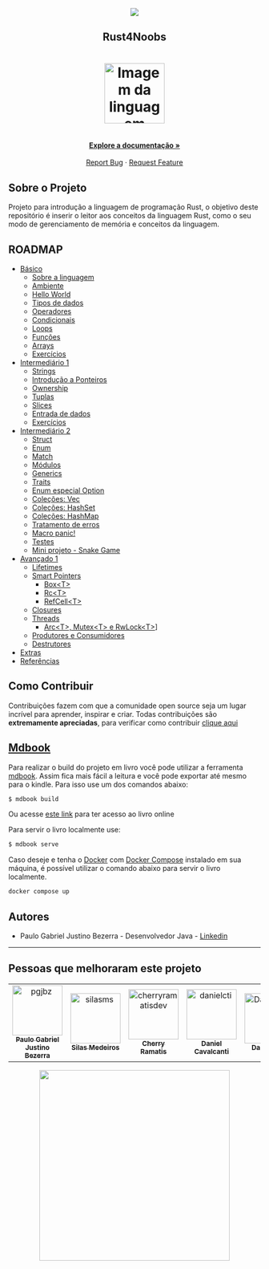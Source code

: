 <!-- Logo 4noobs -->

<p align="center">
  <a href="https://github.com/he4rt/4noobs" target="_blank">
    <img src="./src/assets/header_4noobs.svg">
  </a>
</p>

<!-- Title -->

<p align="center">
  <h2 align="center">Rust4Noobs</h2>

  <h1 align="center"><img src="./src/assets/rust.svg" alt="Imagem da linguagem" width="120"></h1>
  
  <p align="center">
    <br />
    <a href="#ROADMAP"><strong>Explore a documentação »</strong></a>
    <br />
    <br />
    <a href="https://github.com/pgjbz/rust4noobs/issues/new">Report Bug</a>
    ·
    <a href="https://github.com/pgjbz/rust4noobs/issues/new">Request Feature</a>
  </p>
</p>

## Sobre o Projeto
Projeto para introdução a linguagem de programação Rust, o objetivo deste repositório é inserir o leitor aos conceitos da linguagem Rust, como o seu modo de gerenciamento de memória e conceitos da linguagem.

## ROADMAP

- [Básico](https://rust4noobs.pgjbz.dev/basic/index.html)
    - [Sobre a linguagem](https://rust4noobs.pgjbz.dev/basic/01-about.html)
    - [Ambiente](https://rust4noobs.pgjbz.dev/basic/02-environment.html)
    - [Hello World](https://rust4noobs.pgjbz.dev/basic/03-hello-world.html)
    - [Tipos de dados](https://rust4noobs.pgjbz.dev/basic/04-data-types.html)
    - [Operadores](https://rust4noobs.pgjbz.dev/basic/05-operators.html)
    - [Condicionais](https://rust4noobs.pgjbz.dev/basic/06-conditions.html)
    - [Loops](https://rust4noobs.pgjbz.dev/basic/07-loops.html)
    - [Funções](https://rust4noobs.pgjbz.dev/basic/08-functions.html)
    - [Arrays](https://rust4noobs.pgjbz.dev/basic/09-arrays.html)
    - [Exercícios](https://rust4noobs.pgjbz.dev/basic/10-exercises.html)
- [Intermediário 1](https://rust4noobs.pgjbz.dev/intermediary-01/index.html)
    - [Strings](https://rust4noobs.pgjbz.dev/intermediary-01/01-strings.html)
    - [Introdução a Ponteiros](https://rust4noobs.pgjbz.dev/intermediary-01/02-pointers-intro.html)
    - [Ownership](https://rust4noobs.pgjbz.dev/intermediary-01/03-ownership.html)
    - [Tuplas](https://rust4noobs.pgjbz.dev/intermediary-01/04-tuples.html)
    - [Slices](https://rust4noobs.pgjbz.dev/intermediary-01/05-slices.html)
    - [Entrada de dados](https://rust4noobs.pgjbz.dev/intermediary-01/06-user-input.html)
    - [Exercícios](https://rust4noobs.pgjbz.dev/intermediary-01/07-exercises.html)
- [Intermediário 2](https://rust4noobs.pgjbz.dev/intermediary-02/index.html)
    - [Struct](https://rust4noobs.pgjbz.dev/intermediary-02/01-structs.html)
    - [Enum](https://rust4noobs.pgjbz.dev/intermediary-02/02-enums.html)
    - [Match](https://rust4noobs.pgjbz.dev/intermediary-02/03-match.html)
    - [Módulos](https://rust4noobs.pgjbz.dev/intermediary-02/04-modules.html)
    - [Generics](https://rust4noobs.pgjbz.dev/intermediary-02/05-generics.html)
    - [Traits](https://rust4noobs.pgjbz.dev/intermediary-02/06-traits.html)
    - [Enum especial Option](https://rust4noobs.pgjbz.dev/intermediary-02/07-option.html)
    - [Coleções: Vec](https://rust4noobs.pgjbz.dev/intermediary-02/08-vec.html)
    - [Coleções: HashSet](https://rust4noobs.pgjbz.dev/intermediary-02/09-hashset.html)
    - [Coleções: HashMap](https://rust4noobs.pgjbz.dev/intermediary-02/10-hashmap.html)
    - [Tratamento de erros](https://rust4noobs.pgjbz.dev/intermediary-02/11-result.html)
    - [Macro panic!](https://rust4noobs.pgjbz.dev/intermediary-02/12-panic.html)
    - [Testes](https://rust4noobs.pgjbz.dev/intermediary-02/13-tests.html)
    - [Mini projeto - Snake Game](https://rust4noobs.pgjbz.dev/intermediary-02/14-snake.html)
- [Avançado 1](https://rust4noobs.pgjbz.dev/advanced-01/index.html)
  - [Lifetimes](https://rust4noobs.pgjbz.dev/advanced-01/01-lifetimes.html)
  - [Smart Pointers](https://rust4noobs.pgjbz.dev/advanced-01/02-smart-pointers.html)
    - [Box\<T>](https://rust4noobs.pgjbz.dev/advanced-01/02-smart-pointers-box.html)
    - [Rc\<T>](https://rust4noobs.pgjbz.dev/advanced-01/02-smart-pointers-rc.html)
    - [RefCell\<T>](https://rust4noobs.pgjbz.dev/advanced-01/02-smart-pointers-refcell.html)
  - [Closures](https://rust4noobs.pgjbz.dev/advanced-01/03-closures.html)
  - [Threads](https://rust4noobs.pgjbz.dev/advanced-01/04-threads.html)
    - [Arc\<T>, Mutex\<T> e RwLock\<T>](https://rust4noobs.pgjbz.dev/advanced-01/04-threads-arc-mutex-rwlock.html)]
  - [Produtores e Consumidores](https://rust4noobs.pgjbz.dev/advanced-01/05-producers-consumers.html)
  - [Destrutores](https://rust4noobs.pgjbz.dev/advanced-01/06-destructors.html)
- [Extras](https://rust4noobs.pgjbz.dev/extras/index.html)
- [Referências](https://rust4noobs.pgjbz.dev/SOURCES.html)
## Como Contribuir

Contribuições fazem com que a comunidade open source seja um lugar incrível para aprender, inspirar e criar. Todas contribuições
são **extremamente apreciadas**, para verificar como contribuir [clique aqui](CONTRIBUTING.md)



## [Mdbook](https://rust-lang.github.io/mdBook/)

Para realizar o build do projeto em livro você pode utilizar a ferramenta [mdbook](https://rust-lang.github.io/mdBook/). Assim fica mais fácil a leitura e você pode exportar até mesmo para o kindle. Para isso use um dos comandos abaixo:

```sh
$ mdbook build
```
Ou acesse [este link](https://rust4noobs.pgjbz.dev/) para ter acesso ao livro online

Para servir o livro localmente use:

```sh
$ mdbook serve
```

Caso deseje e tenha o [Docker](https://www.docker.com/get-started/) com [Docker Compose](https://docs.docker.com/compose/) instalado em sua máquina, é possível utilizar o comando abaixo para servir o livro localmente.

```sh
docker compose up
```

## Autores

- Paulo Gabriel Justino Bezerra - Desenvolvedor Java - [Linkedin](https://www.linkedin.com/in/paulogjbezerra/)

---

## Pessoas que melhoraram este projeto

<!-- readme: collaborators,contributors -start -->
<table>
<tr>
    <td align="center">
        <a href="https://github.com/pgjbz">
            <img src="https://avatars.githubusercontent.com/u/22059237?v=4" width="100;" alt="pgjbz"/>
            <br />
            <sub><b>Paulo Gabriel Justino Bezerra</b></sub>
        </a>
    </td>
    <td align="center">
        <a href="https://github.com/silasms">
            <img src="https://avatars.githubusercontent.com/u/84996376?v=4" width="100;" alt="silasms"/>
            <br />
            <sub><b>Silas Medeiros</b></sub>
        </a>
    </td>
    <td align="center">
        <a href="https://github.com/cherryramatisdev">
            <img src="https://avatars.githubusercontent.com/u/86631177?v=4" width="100;" alt="cherryramatisdev"/>
            <br />
            <sub><b>Cherry Ramatis</b></sub>
        </a>
    </td>
    <td align="center">
        <a href="https://github.com/danielcti">
            <img src="https://avatars.githubusercontent.com/u/31549323?v=4" width="100;" alt="danielcti"/>
            <br />
            <sub><b>Daniel Cavalcanti</b></sub>
        </a>
    </td>
    <td align="center">
        <a href="https://github.com/DanielHe4rt">
            <img src="https://avatars.githubusercontent.com/u/6912596?v=4" width="100;" alt="DanielHe4rt"/>
            <br />
            <sub><b>Daniel Reis</b></sub>
        </a>
    </td>
    <td align="center">
        <a href="https://github.com/herniqeu">
            <img src="https://avatars.githubusercontent.com/u/95002561?v=4" width="100;" alt="herniqeu"/>
            <br />
            <sub><b>Gzsr</b></sub>
        </a>
    </td></tr>
</table>
<!-- readme: collaborators,contributors -end -->

<p align="center">
  <a href="https://github.com/he4rt/4noobs" target="_blank">
    <img src="./src/assets/footer_4noobs.svg" width="380">
  </a>
</p>